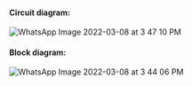 #### Circuit diagram:
![WhatsApp Image 2022-03-08 at 3 47 10 PM](https://user-images.githubusercontent.com/98872154/157216510-b980ca60-6de4-4dc0-ab41-cc1341592f94.jpeg)
#### Block diagram:
![WhatsApp Image 2022-03-08 at 3 44 06 PM](https://user-images.githubusercontent.com/98872154/157216011-8396e3b1-dafb-4919-b22e-2de64e98cb1f.jpeg)
